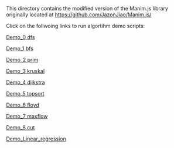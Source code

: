 This directory contains the modified version of the Manim.js library originally located at https://github.com/JazonJiao/Manim.js/

Click on the follwoing links to run algortihm demo scripts: 

[Demo_0 dfs](https://egeozgul.github.io/manim.js/manim/Graph%20Algorithms/demo_0.html)

[Demo_1 bfs](https://egeozgul.github.io/manim.js/manim/Graph%20Algorithms/demo_1.html)

[Demo_2 prim](https://egeozgul.github.io/manim.js/manim/Graph%20Algorithms/demo_2.html)

[Demo_3 kruskal](https://egeozgul.github.io/manim.js/manim/Graph%20Algorithms/demo_3.html)

[Demo_4 dijkstra](https://egeozgul.github.io/manim.js/manim/Graph%20Algorithms/demo_4.html)

[Demo_5 topsort](https://egeozgul.github.io/manim.js/manim/Graph%20Algorithms/demo_5.html)

[Demo_6 floyd](https://egeozgul.github.io/manim.js/manim/Graph%20Algorithms/demo_6.html)

[Demo_7 maxflow](https://egeozgul.github.io/manim.js/manim/Graph%20Algorithms/demo_7.html)

[Demo_8 cut](https://egeozgul.github.io/manim.js/manim/Graph%20Algorithms/demo_8.html)

[Demo_Linear_regression](https://egeozgul.github.io/manim.js/manim/Linear%20Regression/part_1.html)
